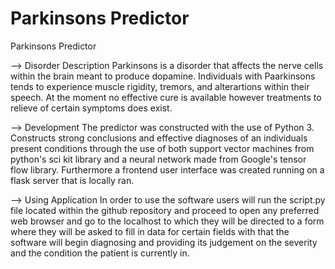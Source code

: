 # Parkinsons Predictor

Parkinsons Predictor

--> Disorder Description
Parkinsons is a disorder that affects the nerve cells within the brain meant to produce dopamine.  Individuals with Paarkinsons tends to experience muscle rigidity, tremors, and alterartions within their speech.  At the moment no effective cure is available however treatments to relieve of certain symptoms does exist.

--> Development
The predictor was constructed with the use of Python 3.  Constructs strong conclusions and effective diagnoses of an individuals present conditions through the  use of both support vector machines from python's sci kit library and a neural network made from Google's tensor flow library. Furthermore a frontend user interface was created running on a flask server that is locally ran.

--> Using Application
In order to use the software users will run the script.py file located within the github repository and proceed to open any preferred web browser and go to the localhost to which they will be directed to a form where they will be asked to fill in data for certain fields with that the software will begin diagnosing and providing its judgement on the severity and the condition the patient is currently in.
